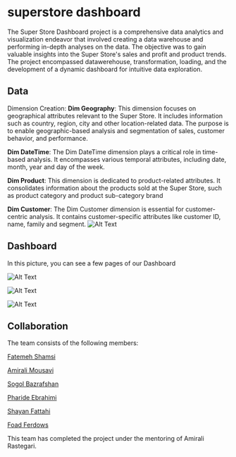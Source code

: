 # superstore dashboard 
The Super Store Dashboard project is a comprehensive data analytics and visualization endeavor that involved creating a data warehouse and performing in-depth analyses on the data. The objective was to gain valuable insights into the Super Store's sales and profit and product trends. The project encompassed datawerehouse, transformation, loading, and the development of a dynamic dashboard for intuitive data exploration.


## Data


Dimension Creation:
**Dim Geography**: This dimension focuses on geographical attributes relevant to the Super Store. It includes information such as country, region, city and other location-related data. The purpose is to enable geographic-based analysis and segmentation of sales, customer behavior, and performance.

**Dim DateTime**: The Dim DateTime dimension plays a critical role in time-based analysis. It encompasses various temporal attributes, including date, month, year and day of the week.

**Dim Product**: This dimension is dedicated to product-related attributes. It consolidates information about the products sold at the Super Store, such as product category and product sub-category brand

**Dim Customer**: The Dim Customer dimension is essential for customer-centric analysis. It contains customer-specific attributes like customer ID, name, family and segment.
![Alt Text](https://github.com/FatemehShamsi/bootcamp_storemarket/assets/71564714/91158d3f-ac3a-4327-a751-e57253e5b3b5)


## Dashboard

In this picture, you can see a few pages of our Dashboard


![Alt Text](https://github.com/FatemehShamsi/bootcamp_storemarket/assets/71564714/cbd3609e-cb28-46c5-bf1b-16b4114bb4b3)


![Alt Text](https://github.com/FatemehShamsi/bootcamp_storemarket/assets/71564714/ad40927c-b21d-4281-a693-912e0d9eb800)


![Alt Text](https://github.com/FatemehShamsi/bootcamp_storemarket/assets/71564714/b2bdeebc-25b5-42c1-ab06-397fa68329b0)

## Collaboration

The team consists of the following members:

[Fatemeh Shamsi](https://www.linkedin.com/in/fatemeh-shamsi-807832242)

[Amirali Mousavi](https://github.com/saamousavi)

[Sogol Bazrafshan](https://github.com/SogolBzrafshan)

[Pharide Ebrahimi](https://github.com/faridehebrahymy)

[Shayan Fattahi](https://github.com/shayanfattahi)

[Foad Ferdows](www.linkedin.com/in/foad-ferdows)

This team has completed the project under the mentoring of Amirali Rastegari.
